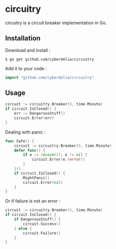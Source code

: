 # circuitry

circuitry is a circuit breaker implementation in Go.

## Installation

Download and install :

```
$ go get github.com/cyberdelia/circuitry
```

Add it to your code :

```go
import "github.com/cyberdelia/circuitry"
```

## Usage

```go
circuit := circuitry.Breaker(5, time.Minute)
if circuit.IsClosed() {
	err := DangerousStuff()
	circuit.Error(err) 
}
```

Dealing with panic :

```go
func Safe() {
	circuit := circuitry.Breaker(5, time.Minute)
	defer func() {
		if e := recover(); e != nil {
			circuit.Error(e.(error))
		}
	}()
	if circuit.IsClosed() {
		MightPanic()
		circuit.Error(nil)
	}
}
```

Or if failure is not an error :

```go
circuit := circuitry.Breaker(5, time.Minute)
if circuit.IsClosed() {
	if DangerousStuff() {
		circuit.Success()
	} else {
		circuit.Failure() 
	}
}
```